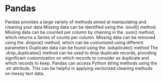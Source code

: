 # Pandas
Pandas provides a large variety of methods aimed at manipulating and cleaning your data
Missing data can be identified using the .isnull() method. Missing data can be counted per column by chaining in the .sum() method, which returns a Series of counts per column.
Missing data can be removed using the .dropna() method, which can be customized using different parameters
Duplicate data can be found using the .isduplicate() method
The .drop_duplicates() method can be used to drop duplicate records, providing significant customization on which records to consider as duplicate and which records to keep.
Pandas can access Python string methods using the .str attribute. This can be helpful in applying vectorized cleaning methods on messy text data.
